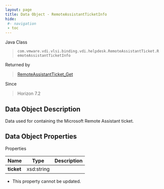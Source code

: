 ```yaml
---
layout: page
title: Data Object - RemoteAssistantTicketInfo
hide:
 #- navigation
 - toc
---
```






Java Class  
> `com.vmware.vdi.vlsi.binding.vdi.helpdesk.RemoteAssistantTicket.RemoteAssistantTicketInfo`

Returned by  
> [RemoteAssistantTicket_Get](vdi.helpdesk.RemoteAssistantTicket.md#get)

Since  
> Horizon 7.2


## Data Object Description 

Data used for containing the Microsoft Remote Assistant ticket. 

## Data Object Properties

Properties

Name |  Type |  Description   
---|---|---  
**ticket**|  xsd:string|    


 * This property cannot be updated.

  
  
  
   
  
  
